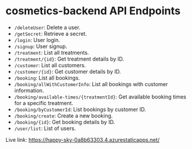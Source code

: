 # cosmetics-backend API Endpoints

- `/deleteUser`: Delete a user.
- `/getSecret`: Retrieve a secret.
- `/login`: User login.
- `/signup`: User signup.
- `/treatment`: List all treatments.
- `/treatment/{id}`: Get treatment details by ID.
- `/customer`: List all customers.
- `/customer/{id}`: Get customer details by ID.
- `/booking`: List all bookings.
- `/booking/allWithCustomerInfo`: List all bookings with customer information.
- `/booking/available-times/{treatmentId}`: Get available booking times for a specific treatment.
- `/booking/byCustomerId`: List bookings by customer ID.
- `/booking/create`: Create a new booking.
- `/booking/{id}`: Get booking details by ID.
- `/user/list`: List of users.

Live link: https://happy-sky-0a8b63303.4.azurestaticapps.net/
